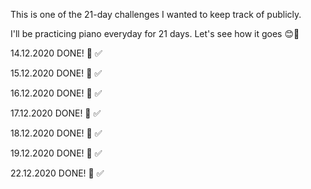 This is one of the 21-day challenges I wanted to keep track of publicly. 

I'll be practicing piano everyday for 21 days. Let's see how it goes 😊🤘

14.12.2020 DONE! 🎹 ✅

15.12.2020 DONE! 🎹 ✅

16.12.2020 DONE! 🎹 ✅

17.12.2020 DONE! 🎹 ✅

18.12.2020 DONE! 🎹 ✅

19.12.2020 DONE! 🎹 ✅

22.12.2020 DONE! 🎹 ✅

